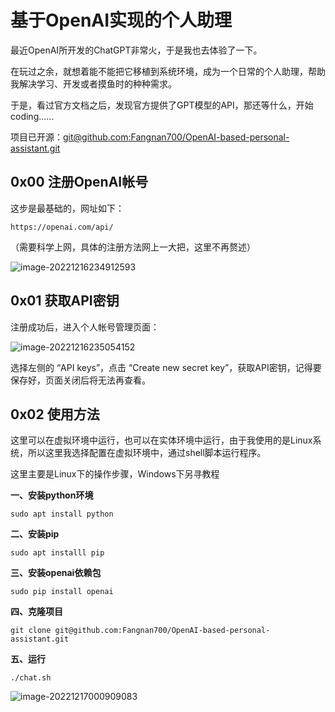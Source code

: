 # 基于OpenAI实现的个人助理

最近OpenAI所开发的ChatGPT非常火，于是我也去体验了一下。

在玩过之余，就想着能不能把它移植到系统环境，成为一个日常的个人助理，帮助我解决学习、开发或者摸鱼时的种种需求。

于是，看过官方文档之后，发现官方提供了GPT模型的API，那还等什么，开始coding......

项目已开源：[git@github.com:Fangnan700/OpenAI-based-personal-assistant.git]()



## 0x00 注册OpenAI帐号

这步是最基础的，网址如下：

```http
https://openai.com/api/
```

（需要科学上网，具体的注册方法网上一大把，这里不再赘述）

![image-20221216234912593](https://yvling-typora-image-1257337367.cos.ap-nanjing.myqcloud.com/typora/image-20221216234912593.png)



## 0x01 获取API密钥

注册成功后，进入个人帐号管理页面：

![image-20221216235054152](https://yvling-typora-image-1257337367.cos.ap-nanjing.myqcloud.com/typora/image-20221216235054152.png)

选择左侧的 “API keys”，点击 “Create new secret key”，获取API密钥，记得要保存好，页面关闭后将无法再查看。



## 0x02 使用方法

这里可以在虚拟环境中运行，也可以在实体环境中运行，由于我使用的是Linux系统，所以这里我选择配置在虚拟环境中，通过shell脚本运行程序。

这里主要是Linux下的操作步骤，Windows下另寻教程

**一、安装python环境**

```shell
sudo apt install python
```

**二、安装pip**

```shell
sudo apt installl pip
```

**三、安装openai依赖包**

```shell
sudo pip install openai
```

**四、克隆项目**

```shell
git clone git@github.com:Fangnan700/OpenAI-based-personal-assistant.git
```

**五、运行**

```shell
./chat.sh
```

![image-20221217000909083](https://yvling-typora-image-1257337367.cos.ap-nanjing.myqcloud.com/typora/image-20221217000909083.png)



